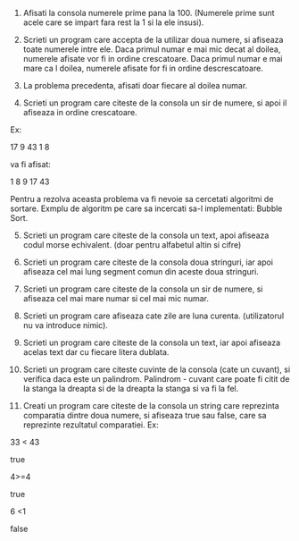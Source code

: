 1. Afisati la consola numerele prime pana la 100. (Numerele prime sunt acele care se impart fara rest la 1 si la ele insusi).

2. Scrieti un program care accepta de la utilizar doua numere, si afiseaza toate numerele intre ele. Daca primul numar e mai mic decat al doilea, numerele afisate vor fi in ordine crescatoare. Daca primul numar e mai mare ca l doilea, numerele afisate for fi in ordine descrescatoare.

3. La problema precedenta, afisati doar fiecare al doilea numar.

4. Scrieti un program care citeste de la consola un sir de numere, si apoi il afiseaza in ordine crescatoare.

Ex:

17 9 43 1 8

va fi afisat:

1 8 9 17 43

Pentru a rezolva aceasta problema va fi nevoie sa cercetati algoritmi de sortare. Exmplu de algoritm pe care sa incercati sa-l implementati: Bubble Sort.

5. Scrieti un program care citeste de la consola un text, apoi afiseaza codul morse echivalent. (doar pentru alfabetul altin si cifre)

6. Scrieti un program care citeste de la consola doua stringuri, iar apoi afiseaza cel mai lung segment comun din aceste doua stringuri.

7. Scrieti un program care citeste de la consola un sir de numere, si afiseaza cel mai mare numar si cel mai mic numar.

8. Scrieti un program care afiseaza cate zile are luna curenta. (utilizatorul nu va introduce nimic).

9. Scrieti un program care citeste de la consola un text, iar apoi afiseaza acelas text dar cu fiecare litera dublata.

10. Scrieti un program care citeste cuvinte de la consola (cate un cuvant), si verifica daca este un palindrom. Palindrom - cuvant care poate fi citit de la stanga la dreapta si de la dreapta la stanga si va fi la fel.

11. Creati un program care citeste de la consola un string care reprezinta comparatia dintre doua numere, si afiseaza true sau false, care sa reprezinte rezultatul comparatiei. Ex:

33 < 43

true

4>=4

true

6 <1

false
